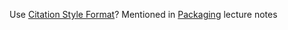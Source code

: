 Use [Citation Style Format](https://citation-file-format.github.io/cff-initializer-javascript/#/)? Mentioned in [Packaging](https://github.com/UCL/rsd-engineeringcourse/blob/main/ch04packaging/03Packaging.ipynb) lecture notes
